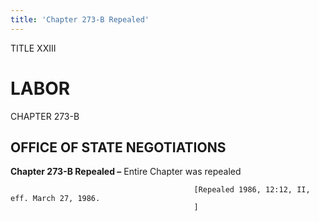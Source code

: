 ```yaml
---
title: 'Chapter 273-B Repealed'
---
```


TITLE XXIII
                                             
LABOR
============

CHAPTER 273-B
                                             
OFFICE OF STATE NEGOTIATIONS
----------------------------

**Chapter 273-B Repealed –** Entire Chapter was repealed


                                             [Repealed 1986, 12:12, II, eff. March 27, 1986.
                                             ]
